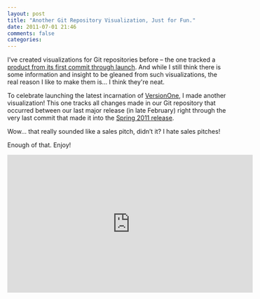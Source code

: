 ```yaml
---
layout: post
title: "Another Git Repository Visualization, Just for Fun."
date: 2011-07-01 21:46
comments: false
categories:
---
```


I’ve created visualizations for Git repositories before – the one tracked a [product from its first commit through launch][gain-new-insights]. And while I still think there is some information and insight to be gleaned from such visualizations, the real reason I like to make them is... I think they're neat.

To celebrate launching the latest incarnation of [VersionOne][versionone], I made another visualization! This one tracks all changes made in our Git repository that occurred between our last major release (in late February) right through the very last commit that made it into the [Spring 2011 release][spring-release].

Wow… that really sounded like a sales pitch, didn’t it? I hate sales pitches!

Enough of that. Enjoy!

<iframe width="560" height="315" src="https://www.youtube.com/embed/fYv9XgzY9Cc" frameborder="0" allowfullscreen></iframe>

[gain-new-insights]: {{site.url}}/gain-new-insights-by-visualizing-what-youve-already-got "Gain New Insights by Visualizing What You’ve Already Got"
[versionone]: http://versionone.com/ "VersionOne - it's pronounced Agilé"
[spring-release]: http://www.versionone.com/release/2011/spring/ "VersionOne Spring 2011 Release"
